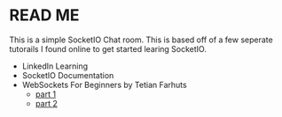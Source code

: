 # READ ME

This is a simple SocketIO Chat room. This is based off of a few seperate tutorails I found online to get started learing SocketIO.

- LinkedIn Learning
- SocketIO Documentation
- WebSockets For Beginners by Tetian Farhuts
  - [part 1](https://medium.com/@tfarguts/websockets-for-beginners-part-1-10796106e207)
  - [part 2](https://medium.com/@tfarguts/websockets-for-beginners-part-2-9a1970a1c228)
